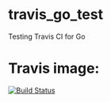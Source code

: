 # travis_go_test
Testing Travis CI for Go

# Travis image:

[![Build Status](https://travis-ci.org/cdemers/travis_go_test.svg?branch=master)](https://travis-ci.org/cdemers/travis_go_test)
